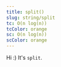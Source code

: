 ```yaml
---
title: split()
slug: string/split
tc: O(n log(n))
tcColor: orange
sc: O(n log(n))
scColor: orange
---
```

Hi :) It's `split`.